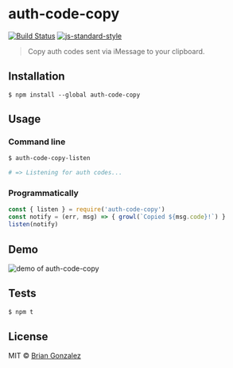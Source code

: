 # auth-code-copy

[![Build Status](https://img.shields.io/travis/briangonzalez/auth-code-copy/master.svg?style=flat-square)](https://travis-ci.org/briangonzalez/auth-code-copy)  [![js-standard-style](https://img.shields.io/badge/code%20style-standard-brightgreen.svg?style=flat-square)](http://standardjs.com)


> Copy auth codes sent via iMessage to your clipboard.

## Installation

```
$ npm install --global auth-code-copy
```

## Usage

### Command line

```sh
$ auth-code-copy-listen

# => Listening for auth codes...
```

### Programmatically

```js
const { listen } = require('auth-code-copy')
const notify = (err, msg) => { growl(`Copied ${msg.code}!`) }
listen(notify)
```

## Demo

![demo of auth-code-copy](https://user-images.githubusercontent.com/659829/32469536-0f92ee60-c308-11e7-9ff5-4efd8ead1af7.gif)

## Tests

```sh
$ npm t
```

## License

MIT © [Brian Gonzalez](https://briangonzalez.org)
